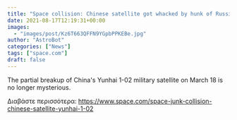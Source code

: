 ```yaml
---
title: "Space collision: Chinese satellite got whacked by hunk of Russian rocket in March"
date: 2021-08-17T12:19:31+00:00
images:
  - "images/post/Kz6T663QFFN9YGpbPPKEBe.jpg"
author: "AstroBot"
categories: ["News"]
tags: ["space.com"]
draft: false
---
```


The partial breakup of China's Yunhai 1-02 military satellite on March 18 is no longer mysterious. 

Διαβάστε περισσότερα: https://www.space.com/space-junk-collision-chinese-satellite-yunhai-1-02
